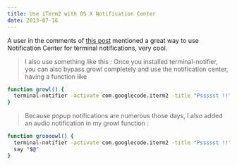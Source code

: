 ```yaml
---
title: Use iTerm2 with OS X Notification Center
date: 2013-07-16
---
```



A user in the comments of [this post](http://www.sergeymarkov.com/blog/2013/07/using-iterm-and-growl/)  mentioned a great way to use Notification Center for terminal notifications, very cool.

<!-- break -->

> I also use something like this : Once you installed terminal-notifier, you can also bypass growl completely and use the notification center, having a function like

```bash
function growl() {
  terminal-notifier -activate com.googlecode.iterm2 -title "Pssssst !!" -subtitle "A message from your shell:" -message "$@"
}
```

> Because popup notifications are numerous those days, I also added an audio notification in my growl function :


```bash
function groooowl() {
  terminal-notifier -activate com.googlecode.iterm2 -title "Pssssst !!" -subtitle "A message from your shell:" -message "$@"
  say "$@"
}
```
